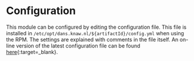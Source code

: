 Configuration
=============

This module can be configured by editing the configuration file. This file is installed in `/etc/opt/dans.knaw.nl/${artifactId}/config.yml` when using the RPM.
The settings are explained with comments in the file itself. An on-line version of the latest configuration file can be found
[here](https://raw.githubusercontent.com/DANS-KNAW/${artifactId}/main/src/main/assembly/dist/cfg/config.yml){:target=_blank}.

